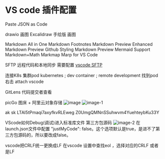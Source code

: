 
# VS code 插件配置

Paste JSON as Code  

drawio             画图
Excalidraw     手绘版 画图  

Markdown All in One
Markdown Footnotes
Markdown Preview Enhanced
Markdown Preview Github Styling
Markdown Preview Mermaid Support
Markdown+Math
Markmap
Marp for VS Code

SFTP 远程代码和本地同步     需要配置
[vscode SFTP](https://blog.csdn.net/qq_41685627/article/details/139066082)

连接K8s 集群pod
kubernetes ;   dev container ; remote development
找到pod 右击 attach vscode

GitLens 代码提交者查看

picGo   图床 + 阿里云对象存储
![image](https://fourt-wyq.oss-cn-shanghai.aliyun.com/images/image.png)
![image-1](https://fourt-wyq.oss-cn-shanghai.aliyun.com/images/image-1.png)

ak sk
LTAI5tPmaqi7axyfkvRLEweg
Z0UmgQMNnSSuhwvm4YuehteybKu33Y

VScode如何Debug(调试)进入标准库文件 第三方包源码
![image-2](https://fourt-wyq.oss-cn-shanghai.aliyun.com/images/image-2.png)
在launch.json文件中配置 "justMyCode": false。这个选项默认是true，是进不了第三方包源码的，所以要改成false。

vscode把CRLF统一更换成LF
在vscode 设置中查找eol  ，选择对应的CRLF 或者是LF
